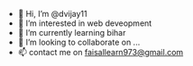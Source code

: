 - 👋 Hi, I’m @dvijay11
- 👀 I’m interested in web deveopment
- 🌱 I’m currently learning bihar
- 💞️ I’m looking to collaborate on ...
- 📫  contact me on faisallearn973@gmail.com

<!---
dvijay11/dvijay11 is a ✨ special ✨ repository because its `README.md` (this file) appears on your GitHub profile.
You can click the Preview link to take a look at your changes.
--->

